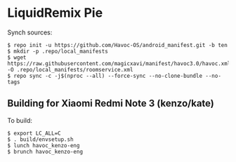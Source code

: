 # LiquidRemix Pie

Synch sources:

    $ repo init -u https://github.com/Havoc-OS/android_manifest.git -b ten
    $ mkdir -p .repo/local_manifests
    $ wget https://raw.githubusercontent.com/magicxavi/manifest/havoc3.0/havoc.xml -O .repo/local_manifests/roomservice.xml
    $ repo sync -c -j$(nproc --all) --force-sync --no-clone-bundle --no-tags

Building for Xiaomi Redmi Note 3 (kenzo/kate)
---------------

To build:

    $ export LC_ALL=C
    $ . build/envsetup.sh
    $ lunch havoc_kenzo-eng
    $ brunch havoc_kenzo-eng
